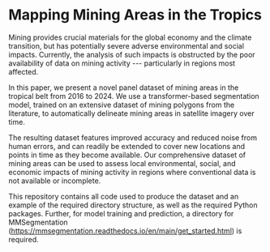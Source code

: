# Mapping Mining Areas in the Tropics

Mining provides crucial materials for the global economy and the climate transition, but has potentially severe adverse environmental and social impacts. Currently, the analysis of such impacts is obstructed by the poor availability of data on mining activity --- particularly in regions most affected.

In this paper, we present a novel panel dataset of mining areas in the tropical belt from 2016 to 2024. We use a transformer-based segmentation model, trained on an extensive dataset of mining polygons from the literature, to automatically delineate mining areas in satellite imagery over time.

The resulting dataset features improved accuracy and reduced noise from human errors, and can readily be extended to cover new locations and points in time as they become available.
Our comprehensive dataset of mining areas can be used to assess local environmental, social, and economic impacts of mining activity in regions where conventional data is not available or incomplete.

This repository contains all code used to produce the dataset and an example of the required directory structure, as well as the required Python packages. Further, for model training and prediction, a directory for MMSegmentation (https://mmsegmentation.readthedocs.io/en/main/get_started.html) is required.
